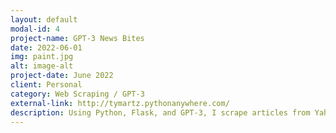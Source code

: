 ```yaml
---
layout: default
modal-id: 4
project-name: GPT-3 News Bites
date: 2022-06-01
img: paint.jpg
alt: image-alt
project-date: June 2022
client: Personal
category: Web Scraping / GPT-3
external-link: http://tymartz.pythonanywhere.com/
description: Using Python, Flask, and GPT-3, I scrape articles from Yahoo and present GPT-3 generated summaries.
---
```

